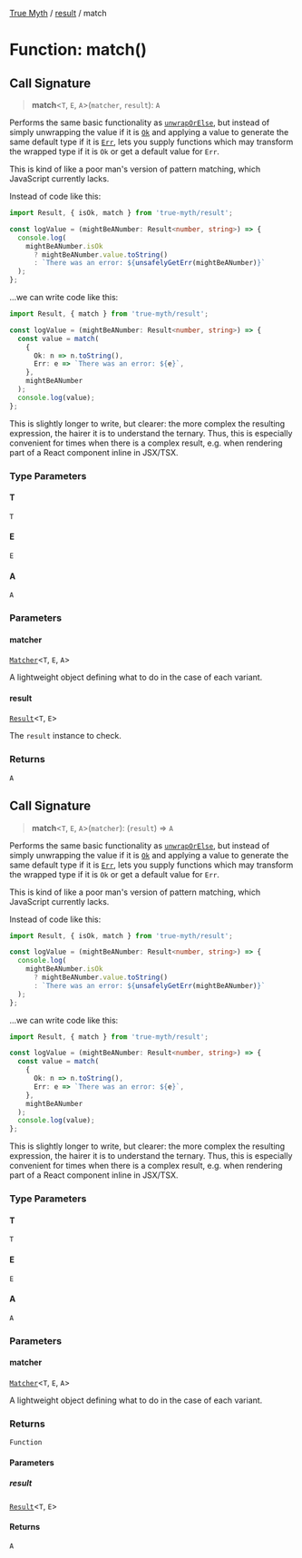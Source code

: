 [True Myth](../../index.md) / [result](../index.md) / match

# Function: match()

## Call Signature

> **match**\<`T`, `E`, `A`\>(`matcher`, `result`): `A`

Performs the same basic functionality as [`unwrapOrElse`](unwrapOrElse.md), but instead
of simply unwrapping the value if it is [`Ok`](../interfaces/Ok.md) and applying a value to
generate the same default type if it is [`Err`](../interfaces/Err.md), lets you supply
functions which may transform the wrapped type if it is `Ok` or get a default
value for `Err`.

This is kind of like a poor man's version of pattern matching, which
JavaScript currently lacks.

Instead of code like this:

```ts
import Result, { isOk, match } from 'true-myth/result';

const logValue = (mightBeANumber: Result<number, string>) => {
  console.log(
    mightBeANumber.isOk
      ? mightBeANumber.value.toString()
      : `There was an error: ${unsafelyGetErr(mightBeANumber)}`
  );
};
```

...we can write code like this:

```ts
import Result, { match } from 'true-myth/result';

const logValue = (mightBeANumber: Result<number, string>) => {
  const value = match(
    {
      Ok: n => n.toString(),
      Err: e => `There was an error: ${e}`,
    },
    mightBeANumber
  );
  console.log(value);
};
```

This is slightly longer to write, but clearer: the more complex the resulting
expression, the hairer it is to understand the ternary. Thus, this is
especially convenient for times when there is a complex result, e.g. when
rendering part of a React component inline in JSX/TSX.

### Type Parameters

#### T

`T`

#### E

`E`

#### A

`A`

### Parameters

#### matcher

[`Matcher`](../type-aliases/Matcher.md)\<`T`, `E`, `A`\>

A lightweight object defining what to do in the case of each
               variant.

#### result

[`Result`](../classes/Result.md)\<`T`, `E`\>

The `result` instance to check.

### Returns

`A`

## Call Signature

> **match**\<`T`, `E`, `A`\>(`matcher`): (`result`) => `A`

Performs the same basic functionality as [`unwrapOrElse`](unwrapOrElse.md), but instead
of simply unwrapping the value if it is [`Ok`](../interfaces/Ok.md) and applying a value to
generate the same default type if it is [`Err`](../interfaces/Err.md), lets you supply
functions which may transform the wrapped type if it is `Ok` or get a default
value for `Err`.

This is kind of like a poor man's version of pattern matching, which
JavaScript currently lacks.

Instead of code like this:

```ts
import Result, { isOk, match } from 'true-myth/result';

const logValue = (mightBeANumber: Result<number, string>) => {
  console.log(
    mightBeANumber.isOk
      ? mightBeANumber.value.toString()
      : `There was an error: ${unsafelyGetErr(mightBeANumber)}`
  );
};
```

...we can write code like this:

```ts
import Result, { match } from 'true-myth/result';

const logValue = (mightBeANumber: Result<number, string>) => {
  const value = match(
    {
      Ok: n => n.toString(),
      Err: e => `There was an error: ${e}`,
    },
    mightBeANumber
  );
  console.log(value);
};
```

This is slightly longer to write, but clearer: the more complex the resulting
expression, the hairer it is to understand the ternary. Thus, this is
especially convenient for times when there is a complex result, e.g. when
rendering part of a React component inline in JSX/TSX.

### Type Parameters

#### T

`T`

#### E

`E`

#### A

`A`

### Parameters

#### matcher

[`Matcher`](../type-aliases/Matcher.md)\<`T`, `E`, `A`\>

A lightweight object defining what to do in the case of each
               variant.

### Returns

`Function`

#### Parameters

##### result

[`Result`](../classes/Result.md)\<`T`, `E`\>

#### Returns

`A`
